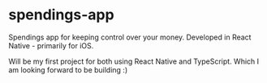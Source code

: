 # spendings-app
Spendings app for keeping control over your money. Developed in React Native - primarily for iOS.

Will be my first project for both using React Native and TypeScript.
Which I am looking forward to be building :)
